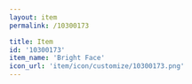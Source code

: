 ```yaml
---
layout: item
permalink: /10300173

title: Item
id: '10300173'
item_name: 'Bright Face'
icon_url: 'item/icon/customize/10300173.png'
---
```

